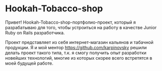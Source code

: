 # Hookah-Tobacco-shop
Привет! Hookah-Tobacco-shop-портфолио-проект, который я разрабатываю для того, чтобы устроиться на работу в качестве Junior Ruby on Rails разработчика.

Проект представляет из себя интернет-магазин кальянов и табачной продукции. Я и мой ментор https://github.com/karpinovsky решили делать проект такого типа, т.к. я смогу получить опыт разработки новейших технологий, многие из которых скорее всего встретятся в моей будущей работе.